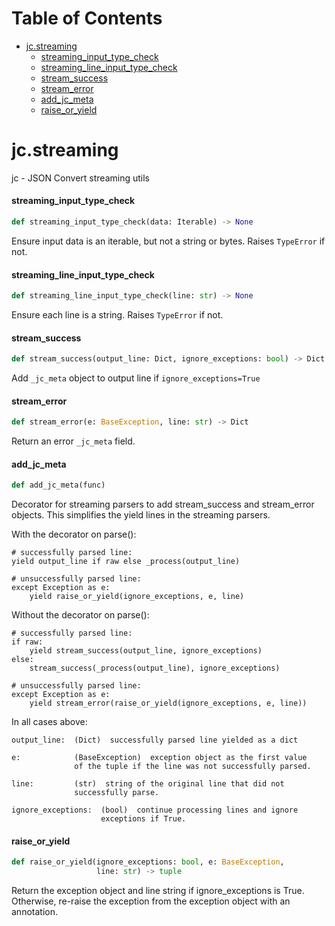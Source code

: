 # Table of Contents

* [jc.streaming](#jc.streaming)
  * [streaming\_input\_type\_check](#jc.streaming.streaming_input_type_check)
  * [streaming\_line\_input\_type\_check](#jc.streaming.streaming_line_input_type_check)
  * [stream\_success](#jc.streaming.stream_success)
  * [stream\_error](#jc.streaming.stream_error)
  * [add\_jc\_meta](#jc.streaming.add_jc_meta)
  * [raise\_or\_yield](#jc.streaming.raise_or_yield)

<a id="jc.streaming"></a>

# jc.streaming

jc - JSON Convert streaming utils

<a id="jc.streaming.streaming_input_type_check"></a>

#### streaming\_input\_type\_check

```python
def streaming_input_type_check(data: Iterable) -> None
```

Ensure input data is an iterable, but not a string or bytes. Raises
`TypeError` if not.

<a id="jc.streaming.streaming_line_input_type_check"></a>

#### streaming\_line\_input\_type\_check

```python
def streaming_line_input_type_check(line: str) -> None
```

Ensure each line is a string. Raises `TypeError` if not.

<a id="jc.streaming.stream_success"></a>

#### stream\_success

```python
def stream_success(output_line: Dict, ignore_exceptions: bool) -> Dict
```

Add `_jc_meta` object to output line if `ignore_exceptions=True`

<a id="jc.streaming.stream_error"></a>

#### stream\_error

```python
def stream_error(e: BaseException, line: str) -> Dict
```

Return an error `_jc_meta` field.

<a id="jc.streaming.add_jc_meta"></a>

#### add\_jc\_meta

```python
def add_jc_meta(func)
```

Decorator for streaming parsers to add stream_success and stream_error
objects. This simplifies the yield lines in the streaming parsers.

With the decorator on parse():

    # successfully parsed line:
    yield output_line if raw else _process(output_line)

    # unsuccessfully parsed line:
    except Exception as e:
        yield raise_or_yield(ignore_exceptions, e, line)

Without the decorator on parse():

    # successfully parsed line:
    if raw:
        yield stream_success(output_line, ignore_exceptions)
    else:
        stream_success(_process(output_line), ignore_exceptions)

    # unsuccessfully parsed line:
    except Exception as e:
        yield stream_error(raise_or_yield(ignore_exceptions, e, line))

In all cases above:

    output_line:  (Dict)  successfully parsed line yielded as a dict

    e:            (BaseException)  exception object as the first value
                  of the tuple if the line was not successfully parsed.

    line:         (str)  string of the original line that did not
                  successfully parse.

    ignore_exceptions:  (bool)  continue processing lines and ignore
                        exceptions if True.

<a id="jc.streaming.raise_or_yield"></a>

#### raise\_or\_yield

```python
def raise_or_yield(ignore_exceptions: bool, e: BaseException,
                   line: str) -> tuple
```

Return the exception object and line string if ignore_exceptions is
True. Otherwise, re-raise the exception from the exception object with
an annotation.

